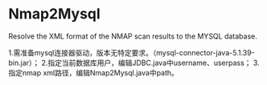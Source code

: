 # Nmap2Mysql
Resolve the XML format of the NMAP scan results to the MYSQL database.

1.需准备mysql连接器驱动，版本无特定要求。（mysql-connector-java-5.1.39-bin.jar）；
2.指定当前数据库用户，编辑JDBC.java中username、userpass；
3.指定nmap xml路径，编辑Nmap2Mysql.java中path。
